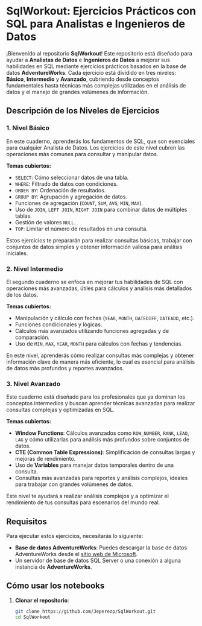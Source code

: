# SqlWorkout: Ejercicios Prácticos con SQL para Analistas e Ingenieros de Datos

¡Bienvenido al repositorio **SqlWorkout**! Este repositorio está diseñado para ayudar a **Analistas de Datos** e **Ingenieros de Datos** a mejorar sus habilidades en SQL mediante ejercicios prácticos basados en la base de datos **AdventureWorks**. Cada ejercicio está dividido en tres niveles: **Básico**, **Intermedio** y **Avanzado**, cubriendo desde conceptos fundamentales hasta técnicas más complejas utilizadas en el análisis de datos y el manejo de grandes volúmenes de información.

## Descripción de los Niveles de Ejercicios

### 1. Nivel Básico

En este cuaderno, aprenderás los fundamentos de SQL, que son esenciales para cualquier Analista de Datos. Los ejercicios de este nivel cubren las operaciones más comunes para consultar y manipular datos.

**Temas cubiertos:**
- `SELECT`: Cómo seleccionar datos de una tabla.
- `WHERE`: Filtrado de datos con condiciones.
- `ORDER BY`: Ordenación de resultados.
- `GROUP BY`: Agrupación y agregación de datos.
- Funciones de agregación (`COUNT`, `SUM`, `AVG`, `MIN`, `MAX`).
- Uso de `JOIN`, `LEFT JOIN`, `RIGHT JOIN` para combinar datos de múltiples tablas.
- Gestión de valores `NULL`.
- `TOP`: Limitar el número de resultados en una consulta.

Estos ejercicios te prepararán para realizar consultas básicas, trabajar con conjuntos de datos simples y obtener información valiosa para análisis iniciales.

### 2. Nivel Intermedio

El segundo cuaderno se enfoca en mejorar tus habilidades de SQL con operaciones más avanzadas, útiles para cálculos y análisis más detallados de los datos.

**Temas cubiertos:**
- Manipulación y cálculo con fechas (`YEAR`, `MONTH`, `DATEDIFF`, `DATEADD`, etc.).
- Funciones condicionales y lógicas.
- Cálculos más avanzados utilizando funciones agregadas y de comparación.
- Uso de `MIN`, `MAX`, `YEAR`, `MONTH` para cálculos con fechas y tendencias.

En este nivel, aprenderás cómo realizar consultas más complejas y obtener información clave de manera más eficiente, lo cual es esencial para análisis de datos más profundos y reportes avanzados.

### 3. Nivel Avanzado

Este cuaderno está diseñado para los profesionales que ya dominan los conceptos intermedios y buscan aprender técnicas avanzadas para realizar consultas complejas y optimizadas en SQL.

**Temas cubiertos:**
- **Window Functions**: Cálculos avanzados como `ROW_NUMBER`, `RANK`, `LEAD`, `LAG` y cómo utilizarlas para análisis más profundos sobre conjuntos de datos.
- **CTE (Common Table Expressions)**: Simplificación de consultas largas y mejoras de rendimiento.
- Uso de **Variables** para manejar datos temporales dentro de una consulta.
- Consultas más avanzadas para reportes y análisis complejos, ideales para trabajar con grandes volúmenes de datos.

Este nivel te ayudará a realizar análisis complejos y a optimizar el rendimiento de tus consultas para escenarios del mundo real.

## Requisitos

Para ejecutar estos ejercicios, necesitarás lo siguiente:
- **Base de datos AdventureWorks**: Puedes descargar la base de datos AdventureWorks desde el [sitio web de Microsoft](https://docs.microsoft.com/es-es/sql/samples/adventureworks-install-configure).
- Un servidor de base de datos SQL Server o una conexión a alguna instancia de **AdventureWorks**.

## Cómo usar los notebooks

1. **Clonar el repositorio**:
   ```bash
   git clone https://github.com/Jeperezp/SqlWorkout.git
   cd SqlWorkout
